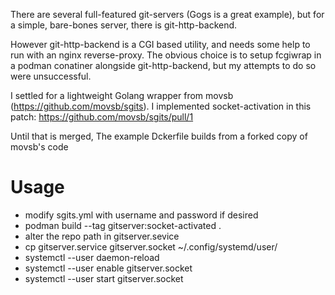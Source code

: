 There are several full-featured git-servers (Gogs is a great example), but for a simple,
bare-bones server, there is git-http-backend.

However git-http-backend is a CGI based utility, and needs some help to run with an nginx reverse-proxy.
The obvious choice is to setup fcgiwrap in a podman conatiner alongside git-http-backend, but my attempts
to do so were unsuccessful.

I settled for a lightweight Golang wrapper from movsb (https://github.com/movsb/sgits).  I implemented
socket-activation in this patch: https://github.com/movsb/sgits/pull/1

Until that is merged, The example Dckerfile builds from a forked copy of movsb's code

# Usage
* modify sgits.yml with username and password if desired
* podman build --tag gitserver:socket-activated .
* alter the repo path in gitserver.sevice
* cp gitserver.service gitserver.socket ~/.config/systemd/user/
* systemctl --user daemon-reload
* systemctl --user enable gitserver.socket
* systemctl --user start gitserver.socket

